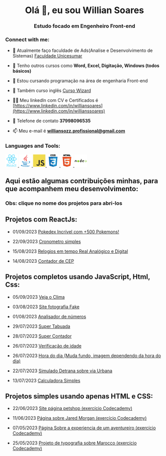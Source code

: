 <h1 align="center">Olá 👋, eu sou Willian Soares</h1>
<h3 align="center">Estudo focado em Engenheiro Front-end</h3>
<h3 align="left">Connect with me:</h3>

- 🔭 Atualmente faço faculdade de Ads(Analise e Desenvolvimento de Sistemas) [Faculdade Unicesumar](https://studeo.unicesumar.edu.br/#!/access/login)

- 🌱 Tenho outros cursos como **Word, Excel, Digitação, Windows (todos básicos)**

- 👯 Estou cursando programação na área de engenharia Front-end

- 🤝 Também curso inglês [Curso Wizard](https://me.wizard.com.br/)

- 👨‍💻 Meu linkedln com CV e Certificados é [https://www.linkedin.com/in/williansoares](https://www.linkedin.com/in/willianssoares)

- 💬 Telefone de contato **37998096535**

- 📫 Meu e-mail é **williansozz.profissional@gmail.com**


<p align="left">
</p>

<h3 align="left">Languages and Tools:</h3>
<p align="left">  <a href="https://reactjs.org/" target="_blank" rel="noreferrer"> <img src="https://raw.githubusercontent.com/devicons/devicon/master/icons/react/react-original-wordmark.svg" alt="react" width="40" height="40"/> <a href="https://www.java.com" target="_blank" rel="noreferrer"> <img src="https://raw.githubusercontent.com/devicons/devicon/master/icons/java/java-original.svg" alt="java" width="40" height="40"/> </a> </a> <a href="https://developer.mozilla.org/en-US/docs/Web/JavaScript" target="_blank" rel="noreferrer"> <img src="https://raw.githubusercontent.com/devicons/devicon/master/icons/javascript/javascript-original.svg" alt="javascript" width="40" height="40"/> <a href="https://www.w3schools.com/css/" target="_blank" rel="noreferrer"> <img src="https://raw.githubusercontent.com/devicons/devicon/master/icons/css3/css3-original-wordmark.svg" alt="css3" width="40" height="40"/> </a> <a href="https://www.w3.org/html/" target="_blank" rel="noreferrer"> <img src="https://raw.githubusercontent.com/devicons/devicon/master/icons/html5/html5-original-wordmark.svg" alt="html5" width="40" height="40"/> </a>  <a href="https://nodejs.org" target="_blank" rel="noreferrer"> <img src="https://raw.githubusercontent.com/devicons/devicon/master/icons/nodejs/nodejs-original-wordmark.svg" alt="nodejs" width="40" height="40"/> </a> </p>

<h2>Aqui estão algumas contribuições minhas, para que acompanhem meu desenvolvimento:</h2>
<h3>Obs: clique no nome dos projetos para abri-los<h3>

## Projetos com ReactJs:

- 01/09/2023 [Pokedex Incrível com +500 Pokemons!](https://poke-api-two-mu.vercel.app)

- 22/09/2023 [Cronometro simples](https://cronometro-khaki.vercel.app/)

- 15/08/2023 [Relogios em tempo Real Analógico e Digital](https://clock-git-main-williansozz.vercel.app/)

- 14/08/2023 [Contador de CEP](https://contadordecep.vercel.app/)

## Projetos completos usando JavaScript, Html, Css:

- 05/09/2023 [Veja o Clima](https://williansozz.github.io/veja-o-clima/)

- 03/08/2023 [Site fotografia Fake](https://williansozz.github.io/site-fotografia-fake)

- 01/08/2023 [Analisador de números](https://williansozz.github.io/analisadordenumeros/)

- 29/07/2023 [Super Tabuada](https://williansozz.github.io/Super-tabuada/)

- 28/07/2023 [Super Contador](https://williansozz.github.io/super-contador/)

- 26/07/2023 [Verificação de idade](https://williansozz.github.io/verificador-de-idade/)

- 26/07/2023 [Hora do dia (Muda fundo, imagem dependendo da hora do dia)](https://williansozz.github.io/hora-do-dia-project/)

- 22/07/2023 [Simulado Detrana sobre via Urbana](https://williansozz.github.io/detrana-simulador/)

- 13/07/2023 [Calculadora Simples](https://williansozz.github.io/calculadora-js/)

## Projetos simples usando apenas HTML e CSS:

- 22/06/2023 [Site página petshop (exercício Codecademy)](https://williansozz.github.io/Pagina-petshop-Codecademy-20/)

- 11/06/2023 [Página sobre Jared Morgan (exercício Codecademy)](https://williansozz.github.io/Jorney_Codecademy_14/)

- 07/05/2023 [Página Sobre a experiencia de um aventureiro (exercício Codecademy)](https://williansozz.github.io/Experience_the_summit_Codecaademy_12/#)
  
- 25/05/2023 [Projeto de typografia sobre Marocco (exercício Codecademy)](https://williansozz.github.io/Typograpy_Codecademy_6/)




<p>  </p>


<!--
**WillianSozz/WillianSozz** is a ✨ _special_ ✨ repository because its `README.md` (this file) appears on your GitHub profile.

Here are some ideas to get you started:

- 🔭 I’m currently working on ...
- 🌱 I’m currently learning ...
- 👯 I’m looking to collaborate on ...
- 🤔 I’m looking for help with ...
- 💬 Ask me about ...
- 📫 How to reach me: ...
- 😄 Pronouns: ...
- ⚡ Fun fact: ...
-->
